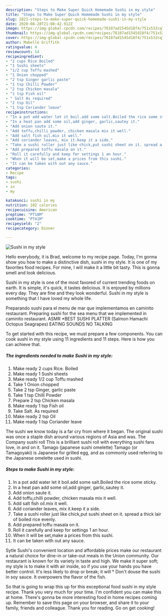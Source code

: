 ```yaml
---
description: "Steps to Make Super Quick Homemade Sushi in my style"
title: "Steps to Make Super Quick Homemade Sushi in my style"
slug: 2821-steps-to-make-super-quick-homemade-sushi-in-my-style
date: 2020-08-28T21:08:42.912Z
image: https://img-global.cpcdn.com/recipes/76107ad1545d18f4/751x532cq70/sushi-in-my-style-recipe-main-photo.jpg
thumbnail: https://img-global.cpcdn.com/recipes/76107ad1545d18f4/751x532cq70/sushi-in-my-style-recipe-main-photo.jpg
cover: https://img-global.cpcdn.com/recipes/76107ad1545d18f4/751x532cq70/sushi-in-my-style-recipe-main-photo.jpg
author: Mabelle Griffith
ratingvalue: 4
reviewcount: 14
recipeingredient:
- "2 cups Rice Boiled"
- "1 Sushi sheets"
- "1/2 cup Toffu mashed"
- "1 Onion chopped"
- "2 tsp Ginger garlic paste"
- "1 tsp Chilli Powder"
- "2 tsp Chicken masala"
- "1 tsp Fish oil"
- " Salt As required"
- "2 tsp Oil"
- "1 tsp Coriander leave"
recipeinstructions:
- "In a pot add water let it boil.add some salt.Boiled the rice some sticky."
- "In a heat pan add some oil,add ginger, garlic,sautey it."
- "Add onion saute it."
- "Add toffu,chilli powder, chicken masala mix it well."
- "Add salt fish oil.mix it well."
- "Add coriander leaves, mix it.keep it a side."
- "Take a sushi roller just like chick,put sushi sheet on it. spread a thick lair of boiled rice evenly."
- "Add prepared toffu masala on it."
- "Roll it carefully and keep for settings 1 an hour."
- "When it will be set,make a prices from this sushi."
- "It can be taken with out any sauce."
categories:
- Recipe
tags:
- sushi
- in
- my

katakunci: sushi in my 
nutrition: 102 calories
recipecuisine: American
preptime: "PT18M"
cooktime: "PT41M"
recipeyield: "2"
recipecategory: Dinner

---
```



![Sushi in my style](https://img-global.cpcdn.com/recipes/76107ad1545d18f4/751x532cq70/sushi-in-my-style-recipe-main-photo.jpg)

Hello everybody, it is Brad, welcome to my recipe page. Today, I'm gonna show you how to make a distinctive dish, sushi in my style. It is one of my favorites food recipes. For mine, I will make it a little bit tasty. This is gonna smell and look delicious.

Sushi in my style is one of the most favored of current trending foods on earth. It is simple, it's quick, it tastes delicious. It is enjoyed by millions every day. They are fine and they look wonderful. Sushi in my style is something that I have loved my whole life.

Preparando sushi para el menu de mar que implementamos en caminito restaurant. Preparing sushi for the sea menu that we implemented in caminito restaurant. ASMR *BEST SUSHI PLATTER (Salmon Hamachi Octopus Seagrapes) EATING SOUNDS NO TALKING


To get started with this recipe, we must prepare a few components. You can cook sushi in my style using 11 ingredients and 11 steps. Here is how you can achieve that.

<!--inarticleads1-->

##### The ingredients needed to make Sushi in my style:

1. Make ready 2 cups Rice. Boiled
1. Make ready 1 Sushi sheets
1. Make ready 1/2 cup Toffu mashed
1. Take 1 Onion chopped
1. Take 2 tsp Ginger, garlic paste
1. Take 1 tsp Chilli Powder
1. Prepare 2 tsp Chicken masala
1. Make ready 1 tsp Fish oil
1. Take  Salt. As required
1. Make ready 2 tsp Oil
1. Make ready 1 tsp Coriander leave


The sushi we know today is a far cry from where it began. The original sushi was once a staple dish around various regions of Asia and was. The Company sushi roll This is a brilliant sushi roll with everything sushi fans love, in and on it. Tamago (japanese sushi omelette) Tamago (or Tamagoyaki) is Japanese for grilled egg, and as commonly used referring to the Japanese omelette used in sushi. 

<!--inarticleads2-->

##### Steps to make Sushi in my style:

1. In a pot add water let it boil.add some salt.Boiled the rice some sticky.
1. In a heat pan add some oil,add ginger, garlic,sautey it.
1. Add onion saute it.
1. Add toffu,chilli powder, chicken masala mix it well.
1. Add salt fish oil.mix it well.
1. Add coriander leaves, mix it.keep it a side.
1. Take a sushi roller just like chick,put sushi sheet on it. spread a thick lair of boiled rice evenly.
1. Add prepared toffu masala on it.
1. Roll it carefully and keep for settings 1 an hour.
1. When it will be set,make a prices from this sushi.
1. It can be taken with out any sauce.


Sytle Sushi&#39;s convenient location and affordable prices make our restaurant a natural choice for dine-in or take-out meals in the Union community. Our restaurant is known for its variety in taste and high. We make it super soft; my style is to make it with air inside, so if you use your hands you have better control. It&#39;s less likely to drop or break; it will * Don&#39;t douse the sushi in soy sauce. It overpowers the flavor of the fish. 

So that is going to wrap this up for this exceptional food sushi in my style recipe. Thank you very much for your time. I'm confident you can make this at home. There's gonna be more interesting food in home recipes coming up. Remember to save this page on your browser, and share it to your family, friends and colleague. Thank you for reading. Go on get cooking!
